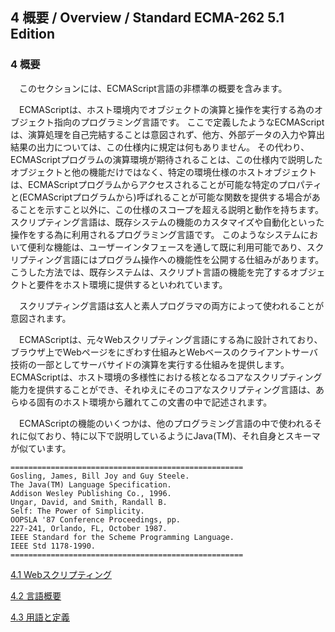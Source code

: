4 概要 / Overview / Standard ECMA-262 5.1 Edition
-------------------------------------------------

### 4 概要

　このセクションには、ECMAScript言語の非標準の概要を含みます。

　ECMAScriptは、ホスト環境内でオブジェクトの演算と操作を実行する為のオブジェクト指向のプログラミング言語です。
ここで定義したようなECMAScriptは、演算処理を自己完結することは意図されず、他方、外部データの入力や算出結果の出力については、この仕様内に規定は何もありません。
その代わり、ECMAScriptプログラムの演算環境が期待されることは、この仕様内で説明したオブジェクトと他の機能だけではなく、特定の環境仕様のホストオブジェクトは、ECMAScriptプログラムからアクセスされることが可能な特定のプロパティと(ECMAScriptプログラムから)呼ばれることが可能な関数を提供する場合があることを示すこと以外に、この仕様のスコープを超える説明と動作を持ちます。
スクリプティング言語は、既存システムの機能のカスタマイズや自動化といった操作をする為に利用されるプログラミング言語です。
このようなシステムにおいて便利な機能は、ユーザーインタフェースを通して既に利用可能であり、スクリプティング言語にはプログラム操作への機能性を公開する仕組みがあります。
こうした方法では、既存システムは、スクリプト言語の機能を完了するオブジェクトと要件をホスト環境に提供するといわれています。

　スクリプティング言語は玄人と素人プログラマの両方によって使われることが意図されます。

　ECMAScriptは、元々Webスクリプティング言語にする為に設計されており、ブラウザ上でWebページをにぎわす仕組みとWebベースのクライアントサーバ技術の一部としてサーバサイドの演算を実行する仕組みを提供します。
ECMAScriptは、ホスト環境の多様性における核となるコアなスクリプティング能力を提供することができ、それゆえにそのコアなスクリプティング言語は、あらゆる固有のホスト環境から離れてこの文書の中で記述されます。

　ECMAScriptの機能のいくつかは、他のプログラミング言語の中で使われるそれに似ており、特に以下で説明しているようにJava(TM)、それ自身とスキーマが似ています。

    ====================================================
    Gosling, James, Bill Joy and Guy Steele.
    The Java(TM) Language Specification.
    Addison Wesley Publishing Co., 1996.
    Ungar, David, and Smith, Randall B.
    Self: The Power of Simplicity.
    OOPSLA '87 Conference Proceedings, pp.
    227-241, Orlando, FL, October 1987.
    IEEE Standard for the Scheme Programming Language.
    IEEE Std 1178-1990.
    ====================================================

[4.1
Webスクリプティング](/hp/it/internet/homepage/script/ecmascript/ecma262_51/contents/4/4_1/ "Webスクリプティング")

[4.2
言語概要](/hp/it/internet/homepage/script/ecmascript/ecma262_51/contents/4/4_2/ "言語概要")

[4.3
用語と定義](/hp/it/internet/homepage/script/ecmascript/ecma262_51/contents/4/4_3/ "用語と定義")
